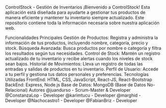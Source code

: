 ControlStock - Gestión de Inventarios
¡Bienvenido a ControlStock! Esta aplicación está diseñada para ayudarte a gestionar tus productos de manera eficiente y mantener tu inventario siempre actualizado. Este repositorio contiene toda la información necesaria sobre nuestra aplicación web.

Funcionalidades Principales
Gestión de Productos: Registra y administra la información de tus productos, incluyendo nombre, categoría, precio y stock.
Búsqueda Avanzada: Busca productos por nombre o categoría y filtra los resultados según tus necesidades.
Control de Stock: Mantén un registro actualizado de tu inventario y recibe alertas cuando los niveles de stock sean bajos.
Historial de Movimientos: Lleva un registro de todas las entradas y salidas de productos en tu inventario.
Perfil de Usuario: Accede a tu perfil y gestiona tus datos personales y preferencias.
Tecnologías Utilizadas
FrontEnd: HTML, CSS, JavaScript, React-JS, React-Bootstrap
BackEnd: Express, Node.js
Base de Datos: MongoDB (Base de Datos No-Relacional)
Autores
@juandurso - Scrum-Master & Developer
@ConstanzaLop - Developer
@karimtucu - Developer
@marghid - Developer
@Nachocastro1 - Developer
@FabianBriz - Developer
